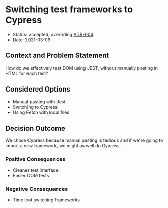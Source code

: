 # Switching test frameworks to Cypress

- Status: accepted, overriding [ADR-004](adr-004.md)
- Date: 2021-03-09


## Context and Problem Statement

How do we effectively test DOM using JEST, without manually pasting in HTML for each test?

## Considered Options

- Manual pasting with Jest
- Switching to Cypress
- Using Fetch with local files

## Decision Outcome

We chose Cypress because manual pasting is tedious and if we're going to import a new framework, we might as well do Cypress.

### Positive Consequences <!-- optional -->

- Cleaner test interface
- Easier DOM tests

### Negative Consequences <!-- optional -->

- Time lost switching frameworks
